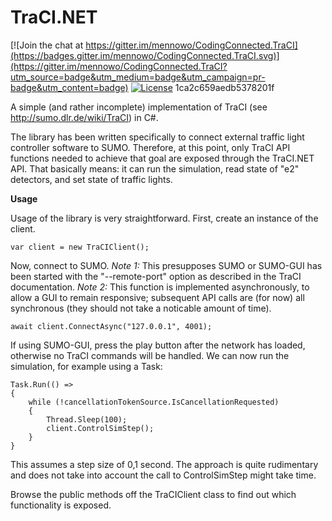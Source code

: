 # TraCI.NET

[![Join the chat at https://gitter.im/mennowo/CodingConnected.TraCI](https://badges.gitter.im/mennowo/CodingConnected.TraCI.svg)](https://gitter.im/mennowo/CodingConnected.TraCI?utm_source=badge&utm_medium=badge&utm_campaign=pr-badge&utm_content=badge) [![License](https://img.shields.io/badge/license-MIT-blue.svg)](LICENSE.md)
1ca2c659aedb5378201f

A simple (and rather incomplete) implementation of TraCI (see http://sumo.dlr.de/wiki/TraCI) in C#. 

The library has been written specifically to connect external traffic light controller software to SUMO. Therefore, at this point, only TraCI API functions needed to achieve that goal are exposed through the TraCI.NET API. That basically means: it can run the simulation, read state of "e2" detectors, and set state of traffic lights.

**Usage**

Usage of the library is very straightforward. First, create an instance of the client.


    var client = new TraCIClient();

Now, connect to SUMO.
*Note 1:* This presupposes SUMO or SUMO-GUI has been started with the "--remote-port" option as described in the TraCI documentation.
*Note 2:* This function is implemented asynchronously, to allow a GUI to remain responsive; subsequent API calls are (for now) all synchronous (they should not take a noticable amount of time).

    await client.ConnectAsync("127.0.0.1", 4001);

If using SUMO-GUI, press the play button after the network has loaded, otherwise no TraCI commands will be handled.
We can now run the simulation, for example using a Task:

    Task.Run(() =>
    {
        while (!cancellationTokenSource.IsCancellationRequested)
        {
            Thread.Sleep(100);
            client.ControlSimStep();
        }
    }

This assumes a step size of 0,1 second. The approach is quite rudimentary and does not take into account the call to ControlSimStep might take time.

Browse the public methods off the TraCIClient class to find out which functionality is exposed.
